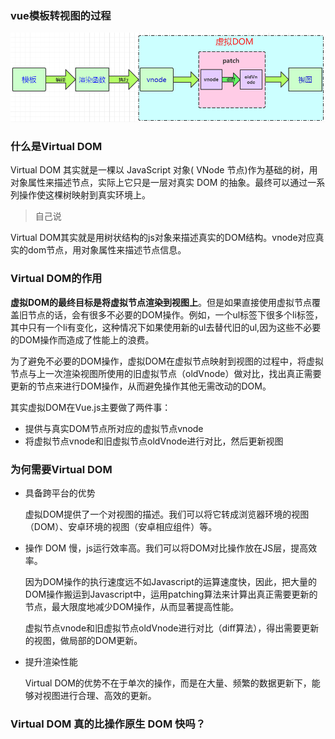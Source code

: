 ### vue模板转视图的过程

![1570689771448](../_assets/image/1570689771448.png)





### 什么是Virtual DOM

Virtual DOM 其实就是一棵以 JavaScript 对象( VNode 节点)作为基础的树，用对象属性来描述节点，实际上它只是一层对真实 DOM 的抽象。最终可以通过一系列操作使这棵树映射到真实环境上。

> 自己说

Virtual DOM其实就是用树状结构的js对象来描述真实的DOM结构。vnode对应真实的dom节点，用对象属性来描述节点信息。

### Virtual DOM的作用

**虚拟DOM的最终目标是将虚拟节点渲染到视图上**。但是如果直接使用虚拟节点覆盖旧节点的话，会有很多不必要的DOM操作。例如，一个ul标签下很多个li标签，其中只有一个li有变化，这种情况下如果使用新的ul去替代旧的ul,因为这些不必要的DOM操作而造成了性能上的浪费。

为了避免不必要的DOM操作，虚拟DOM在虚拟节点映射到视图的过程中，将虚拟节点与上一次渲染视图所使用的旧虚拟节点（oldVnode）做对比，找出真正需要更新的节点来进行DOM操作，从而避免操作其他无需改动的DOM。

其实虚拟DOM在Vue.js主要做了两件事：

- 提供与真实DOM节点所对应的虚拟节点vnode
- 将虚拟节点vnode和旧虚拟节点oldVnode进行对比，然后更新视图



### 为何需要Virtual DOM

- 具备跨平台的优势

  虚拟DOM提供了一个对视图的描述。我们可以将它转成浏览器环境的视图（DOM）、安卓环境的视图（安卓相应组件）等。

- 操作 DOM 慢，js运行效率高。我们可以将DOM对比操作放在JS层，提高效率。

  因为DOM操作的执行速度远不如Javascript的运算速度快，因此，把大量的DOM操作搬运到Javascript中，运用patching算法来计算出真正需要更新的节点，最大限度地减少DOM操作，从而显著提高性能。

  虚拟节点vnode和旧虚拟节点oldVnode进行对比（diff算法），得出需要更新的视图，做局部的DOM更新。

- 提升渲染性能

  Virtual DOM的优势不在于单次的操作，而是在大量、频繁的数据更新下，能够对视图进行合理、高效的更新。







### Virtual DOM 真的比操作原生 DOM 快吗？















































